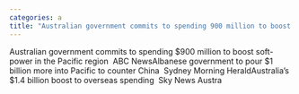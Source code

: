 ```yaml
---
categories: a
title: "Australian government commits to spending 900 million to boost softpower in the Pacific region  ABC News"
---
```

Australian government commits to spending $900 million to boost soft-power in the Pacific region&nbsp;&nbsp;ABC NewsAlbanese government to pour $1 billion more into Pacific to counter China&nbsp;&nbsp;Sydney Morning HeraldAustralia’s $1.4 billion boost to overseas spending&nbsp;&nbsp;Sky News Austra